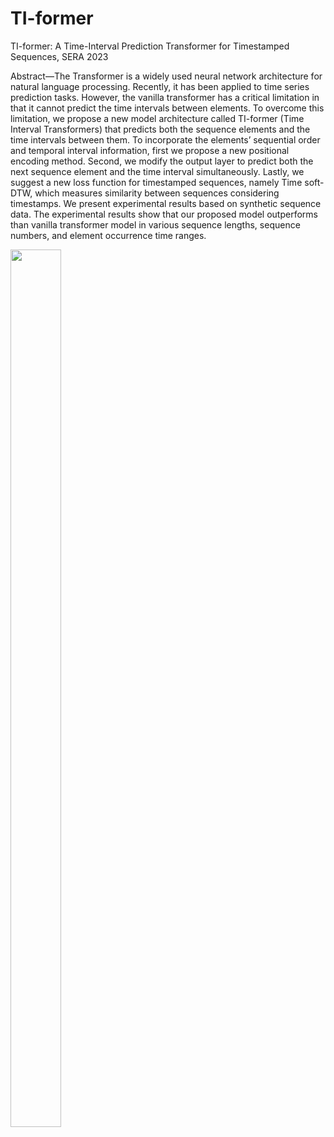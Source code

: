 # TI-former
TI-former: A Time-Interval Prediction Transformer for Timestamped Sequences, SERA 2023

Abstract—The Transformer is a widely used neural network architecture for natural language processing. Recently, it has been applied to time series prediction tasks. However, the vanilla transformer has a critical limitation in that it cannot predict the time intervals between elements. To overcome this limitation, we propose a new model architecture called TI-former (Time Interval Transformers) that predicts both the sequence elements and the time intervals between them. To incorporate the elements’ sequential order and temporal interval information, first we propose a new positional encoding method. Second, we modify the output layer to predict both the next sequence element and the time interval simultaneously. Lastly, we suggest a new loss function for timestamped sequences, namely Time soft-DTW, which measures similarity between sequences considering timestamps. We present experimental results based on synthetic sequence data. The experimental results show that our proposed model outperforms than vanilla transformer model in various sequence lengths, sequence numbers, and element occurrence time ranges.


<img src = https://github.com/hyewon0323/TI-former/assets/85382585/8f7f1efc-59f8-4a2a-a732-971011b826e5 width="40%" height="60%">
